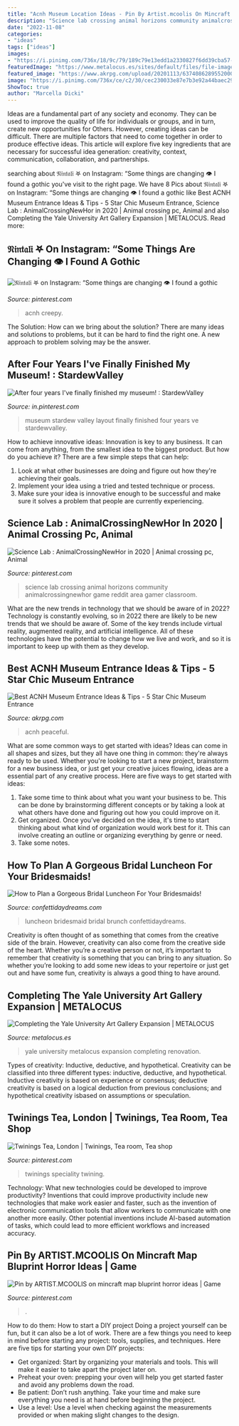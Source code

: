 ```yaml
---
title: "Acnh Museum Location Ideas - Pin By Artist.mcoolis On Mincraft Map Bluprint Horror Ideas"
description: "Science lab crossing animal horizons community animalcrossingnewhor game reddit area gamer classroom"
date: "2022-11-08"
categories:
- "ideas"
tags: ["ideas"]
images:
- "https://i.pinimg.com/736x/18/9c/79/189c79e13edd1a2330827f6dd39cba57--london--east-london.jpg"
featuredImage: "https://www.metalocus.es/sites/default/files/file-images/ml_renovation_yale_11.jpg"
featured_image: "https://www.akrpg.com/upload/20201113/6374086289552000825557765.png"
image: "https://i.pinimg.com/736x/ce/c2/30/cec230033e87e7b3e92a44baec29ba95.jpg"
ShowToc: true
author: "Marcella Dicki"
---
```



Ideas are a fundamental part of any society and economy. They can be used to improve the quality of life for individuals or groups, and in turn, create new opportunities for Others. However, creating ideas can be difficult. There are multiple factors that need to come together in order to produce effective ideas. This article will explore five key ingredients that are necessary for successful idea generation: creativity, context, communication, collaboration, and partnerships.

	

		
searching about 𝔑𝔦𝔫𝔱𝔞𝔩𝔦 𖤐 on Instagram: “Some things are changing 👁 I found a gothic you've visit to the right page. We have 8 Pics about 𝔑𝔦𝔫𝔱𝔞𝔩𝔦 𖤐 on Instagram: “Some things are changing 👁 I found a gothic like Best ACNH Museum Entrance Ideas &amp; Tips - 5 Star Chic Museum Entrance, Science Lab : AnimalCrossingNewHor in 2020 | Animal crossing pc, Animal and also Completing the Yale University Art Gallery Expansion | METALOCUS. Read more:
		
    
## 𝔑𝔦𝔫𝔱𝔞𝔩𝔦 𖤐 On Instagram: “Some Things Are Changing 👁 I Found A Gothic

<img loading=lazy src="https://i.pinimg.com/736x/ce/c2/30/cec230033e87e7b3e92a44baec29ba95.jpg" onerror="this.onerror=null;this.src='https://tse4.mm.bing.net/th?id=OIP.qJJ5kPRD5NLPKCObJt-4GwHaE0&amp;pid=15.1';" alt="𝔑𝔦𝔫𝔱𝔞𝔩𝔦 𖤐 on Instagram: “Some things are changing 👁 I found a gothic">

_Source: pinterest.com_

>acnh creepy. 

	

The Solution: How can we bring about the solution?
There are many ideas and solutions to problems, but it can be hard to find the right one. A new approach to problem solving may be the answer.

    
## After Four Years I&#039;ve Finally Finished My Museum! : StardewValley

<img loading=lazy src="https://i.pinimg.com/736x/ea/c2/59/eac25963f0659daf1eb55314c5a94d57.jpg" onerror="this.onerror=null;this.src='https://tse2.mm.bing.net/th?id=OIP.1j123qLNr91DZ5Cc9_XN2QHaGq&amp;pid=15.1';" alt="After four years I&#039;ve finally finished my museum! : StardewValley">

_Source: in.pinterest.com_

>museum stardew valley layout finally finished four years ve stardewvalley. 

	

How to achieve innovative ideas:
Innovation is key to any business. It can come from anything, from the smallest idea to the biggest product. But how do you achieve it? There are a few simple steps that can help:
1. Look at what other businesses are doing and figure out how they're achieving their goals.
2. Implement your idea using a tried and tested technique or process.
3. Make sure your idea is innovative enough to be successful and make sure it solves a problem that people are currently experiencing.

    
## Science Lab : AnimalCrossingNewHor In 2020 | Animal Crossing Pc, Animal

<img loading=lazy src="https://i.pinimg.com/736x/c4/68/d8/c468d8f1e2ac3b439a09f0f92b273063.jpg" onerror="this.onerror=null;this.src='https://tse1.mm.bing.net/th?id=OIP._i31zfdpgGhXCuFOORoIGQHaEK&amp;pid=15.1';" alt="Science Lab : AnimalCrossingNewHor in 2020 | Animal crossing pc, Animal">

_Source: pinterest.com_

>science lab crossing animal horizons community animalcrossingnewhor game reddit area gamer classroom. 

	

What are the new trends in technology that we should be aware of in 2022?
Technology is constantly evolving, so in 2022 there are likely to be new trends that we should be aware of. Some of the key trends include virtual reality, augmented reality, and artificial intelligence. All of these technologies have the potential to change how we live and work, and so it is important to keep up with them as they develop.

    
## Best ACNH Museum Entrance Ideas &amp; Tips - 5 Star Chic Museum Entrance

<img loading=lazy src="https://www.akrpg.com/upload/20201113/6374086289552000825557765.png" onerror="this.onerror=null;this.src='https://tse1.mm.bing.net/th?id=OIP.gm3Xnm6bKGNM_YXgVWbmEwHaEW&amp;pid=15.1';" alt="Best ACNH Museum Entrance Ideas &amp; Tips - 5 Star Chic Museum Entrance">

_Source: akrpg.com_

>acnh peaceful. 

	

What are some common ways to get started with ideas?
Ideas can come in all shapes and sizes, but they all have one thing in common: they're always ready to be used. Whether you're looking to start a new project, brainstorm for a new business idea, or just get your creative juices flowing, ideas are a essential part of any creative process. Here are five ways to get started with ideas: 
1. Take some time to think about what you want your business to be. This can be done by brainstorming different concepts or by taking a look at what others have done and figuring out how you could improve on it. 
2. Get organized. Once you've decided on the idea, it's time to start thinking about what kind of organization would work best for it. This can involve creating an outline or organizing everything by genre or need. 
3. Take some notes.

    
## How To Plan A Gorgeous Bridal Luncheon For Your Bridesmaids!

<img loading=lazy src="https://confettidaydreams.com/wp-content/uploads/Bridesmaid-Luncheon-5.jpg" onerror="this.onerror=null;this.src='https://tse2.mm.bing.net/th?id=OIP.ntyphZ79lKrvrurJzqZapwHaKH&amp;pid=15.1';" alt="How to Plan a Gorgeous Bridal Luncheon For Your Bridesmaids!">

_Source: confettidaydreams.com_

>luncheon bridesmaid bridal brunch confettidaydreams. 

	

Creativity is often thought of as something that comes from the creative side of the brain. However, creativity can also come from the creative side of the heart. Whether you’re a creative person or not, it’s important to remember that creativity is something that you can bring to any situation. So whether you’re looking to add some new ideas to your repertoire or just get out and have some fun, creativity is always a good thing to have around.

    
## Completing The Yale University Art Gallery Expansion | METALOCUS

<img loading=lazy src="https://www.metalocus.es/sites/default/files/file-images/ml_renovation_yale_11.jpg" onerror="this.onerror=null;this.src='https://tse3.mm.bing.net/th?id=OIP.h0Y3vESa7rPPfNaef7CBMgHaFr&amp;pid=15.1';" alt="Completing the Yale University Art Gallery Expansion | METALOCUS">

_Source: metalocus.es_

>yale university metalocus expansion completing renovation. 

	

Types of creativity: Inductive, deductive, and hypothetical.
Creativity can be classified into three different types: inductive, deductive, and hypothetical. Inductive creativity is based on experience or consensus; deductive creativity is based on a logical deduction from previous conclusions; and hypothetical creativity isbased on assumptions or speculation.

    
## Twinings Tea, London | Twinings, Tea Room, Tea Shop

<img loading=lazy src="https://i.pinimg.com/736x/18/9c/79/189c79e13edd1a2330827f6dd39cba57--london--east-london.jpg" onerror="this.onerror=null;this.src='https://tse3.mm.bing.net/th?id=OIP.YVXqddCHs1IU1iXE8gct2AHaE7&amp;pid=15.1';" alt="Twinings Tea, London | Twinings, Tea room, Tea shop">

_Source: pinterest.com_

>twinings speciality twining. 

	

Technology: What new technologies could be developed to improve productivity?
Inventions that could improve productivity include new technologies that make work easier and faster, such as the invention of electronic communication tools that allow workers to communicate with one another more easily. Other potential inventions include AI-based automation of tasks, which could lead to more efficient workflows and increased accuracy.

    
## Pin By ARTIST.MCOOLIS On Mincraft Map Bluprint Horror Ideas | Game

<img loading=lazy src="https://i.pinimg.com/736x/fd/09/d2/fd09d21bfc6ad99ac7f4cf5bd459123d.jpg" onerror="this.onerror=null;this.src='https://tse3.mm.bing.net/th?id=OIP.FYvVO2P1pS_DT8DgpkxjzgHaHX&amp;pid=15.1';" alt="Pin by ARTIST.MCOOLIS on mincraft map bluprint horror ideas | Game">

_Source: pinterest.com_

>. 

	

How to do them: How to start a DIY project
Doing a project yourself can be fun, but it can also be a lot of work. There are a few things you need to keep in mind before starting any project: tools, supplies, and techniques. Here are five tips for starting your own DIY projects: 
- Get organized: Start by organizing your materials and tools. This will make it easier to take apart the project later on. 
- Preheat your oven: prepping your oven will help you get started faster and avoid any problems down the road. 
- Be patient: Don’t rush anything. Take your time and make sure everything you need is at hand before beginning the project. 
- Use a level: Use a level when checking against the measurements provided or when making slight changes to the design.

